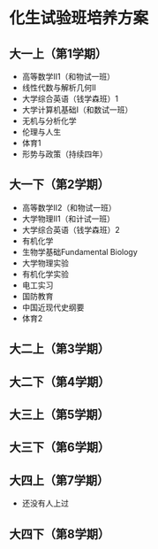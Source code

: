 # 化生试验班培养方案

## 大一上（第1学期）
- 高等数学II1（和物试一班）
- 线性代数与解析几何II
- 大学综合英语（钱学森班）1
- 大学计算机基础I（和数试一班）
- 无机与分析化学
- 伦理与人生
- 体育1
- 形势与政策（持续四年）

## 大一下（第2学期）
- 高等数学II2（和物试一班）
- 大学物理II1（和计试一班）
- 大学综合英语（钱学森班）2
- 有机化学
- 生物学基础Fundamental Biology
- 大学物理实验
- 有机化学实验
- 电工实习
- 国防教育
- 中国近现代史纲要
- 体育2

## 大二上（第3学期）

## 大二下（第4学期）

## 大三上（第5学期）

## 大三下（第6学期）

## 大四上（第7学期）
- 还没有人上过
## 大四下（第8学期）
